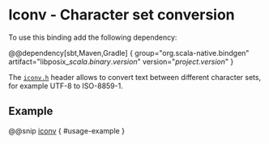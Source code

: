 # Iconv - Character set conversion

To use this binding add the following dependency:

@@dependency[sbt,Maven,Gradle] {
  group="org.scala-native.bindgen"
  artifact="libposix_$scala.binary.version$"
  version="$project.version$"
}

The [`iconv.h`] header allows to convert text between different character sets, for example UTF-8 to ISO-8859-1.

## Example

@@snip [iconv](../../../../bindings/iconv/src/test/scala/org/scalanative/bindgen/bindings/tests/IconvSpec.scala) { #usage-example }

 [`iconv.h`]: http://pubs.opengroup.org/onlinepubs/9699919799/basedefs/iconv.h.html
